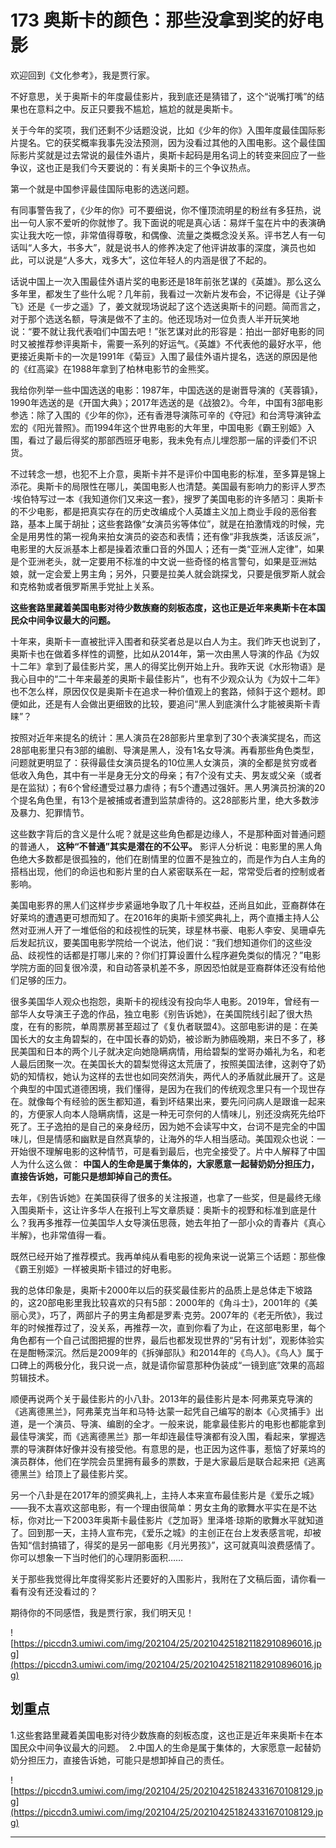 # 173 奥斯卡的颜色：那些没拿到奖的好电影

欢迎回到《文化参考》，我是贾行家。

不好意思，关于奥斯卡的年度最佳影片，我到底还是猜错了，这个“说嘴打嘴”的结果也在意料之中。反正只要我不尴尬，尴尬的就是奥斯卡。

关于今年的奖项，我们还剩不少话题没说，比如《少年的你》入围年度最佳国际影片提名。它的获奖概率我事先没法预测，因为没看过其他的入围电影。这个最佳国际影片奖就是过去常说的最佳外语片，奥斯卡起码是用名词上的转变来回应了一些争议，这也正是我们今天要说的：有关奥斯卡的三个争议热点。

第一个就是中国参评最佳国际电影的选送问题。

有同事警告我了，《少年的你》可不要细说，你不懂顶流明星的粉丝有多狂热，说出一句人家不爱听的你就惨了。我下面说的呢是真心话：易烊千玺在片中的表演确实让我大吃一惊，非常值得尊敬，和偶像、流量之类概念没关系。评书艺人有一句话叫“人多大，书多大”，就是说书人的修养决定了他评讲故事的深度，演员也如此，可以说是“人多大，戏多大”，这位年轻人的内涵是很了不起的。

话说中国上一次入围最佳外语片奖的电影还是18年前张艺谋的《英雄》。那么这么多年里，都发生了些什么呢？几年前，我看过一次新片发布会，不记得是《让子弹飞》还是《一步之遥》了，姜文就现场说起了这个选送奥斯卡的问题。简而言之，对于那个选送名额，导演是做不了主的。他还现场对一位负责人半开玩笑地说：“要不就让我代表咱们中国去吧！”张艺谋对此的形容是：拍出一部好电影的同时又被推荐参评奥斯卡，需要一系列的好运气。《英雄》不代表他的最好水平，他更接近奥斯卡的一次是1991年《菊豆》入围了最佳外语片提名，选送的原因是他的《红高粱》在1988年拿到了柏林电影节的金熊奖。

我给你列举一些中国选送的电影：1987年，中国选送的是谢晋导演的《芙蓉镇》，1990年选送的是《开国大典》；2017年选送的是《战狼2》。今年，中国有3部电影参选：除了入围的《少年的你》，还有香港导演陈可辛的《夺冠》和台湾导演钟孟宏的《阳光普照》。而1994年这个世界电影的大年里，中国电影《霸王别姬》入围，看过了最后得奖的那部西班牙电影，我未免有点儿埋怨那一届的评委们不识货。

不过转念一想，也犯不上介意，奥斯卡并不是评价中国电影的标准，至多算是锦上添花。奥斯卡的局限性在哪儿，美国电影人也清楚。美国最有影响力的影评人罗杰·埃伯特写过一本《我知道你们又来这一套》，搜罗了美国电影的许多陋习：奥斯卡的不少电影，都是把真实存在的历史改编成个人英雄主义加上商业手段的恶俗套路，基本上属于胡扯；这些套路像“女演员劣等体位”，就是在拍激情戏的时候，完全是用男性的第一视角来拍女演员的姿态和表情；还有像“非我族类，活该反派”，电影里的大反派基本上都是操着浓重口音的外国人；还有一类“亚洲人定律”，如果是个亚洲老头，就一定要用不标准的中文说一些奇怪的格言警句，如果是亚洲姑娘，就一定会爱上男主角；另外，只要是拉美人就会跳探戈，只要是俄罗斯人就会和克格勃或者俄罗斯黑手党扯上关系。

 **这些套路里藏着美国电影对待少数族裔的刻板态度，这也正是近年来奥斯卡在本国民众中间争议最大的问题。**

十年来，奥斯卡一直被批评入围者和获奖者总是以白人为主。我们昨天也说到了，奥斯卡也在做着多样性的调整，比如从2014年，第一次由黑人导演的作品《为奴十二年》拿到了最佳影片奖，黑人的得奖比例开始上升。我昨天说《水形物语》是我心目中的“二十年来最差的奥斯卡最佳影片”，也有不少观众认为《为奴十二年》也不怎么样，原因仅仅是奥斯卡在追求一种价值观上的套路，倾斜于这个题材。即便如此，还是有人会做出更细致的比较，要追问“黑人到底演什么才能被奥斯卡青睐”？

按照对近年来提名的统计：黑人演员在28部影片里拿到了30个表演奖提名，而这28部电影里只有3部的编剧、导演是黑人，没有1名女导演。再看那些角色类型，问题就更明显了：获得最佳女演员提名的10位黑人女演员，演的全都是贫穷或者低收入角色，其中有一半是身无分文的母亲；有7个没有丈夫、男友或父亲（或者是在监狱）；有6个曾经遭受过暴力虐待；有5个遭遇过强奸。黑人男演员扮演的20个提名角色里，有13个是被捕或者遭到监禁虐待的。这28部影片里，绝大多数涉及暴力、犯罪情节。

这些数字背后的含义是什么呢？就是这些角色都是边缘人，不是那种面对普通问题的普通人， **这种“不普通”其实是潜在的不公平。** 影评人分析说：电影里的黑人角色绝大多数都是很孤独的，他们在剧情里的位置不是独立的，而是作为白人主角的搭档出现，他们的命运也和影片里的白人紧密联系在一起，常常受后者的控制或者影响。

美国电影界的黑人们这样步步紧逼地争取了几十年权益，还尚且如此，亚裔群体在好莱坞的遭遇更可想而知了。在2016年的奥斯卡颁奖典礼上，两个直播主持人公然对亚洲人开了一堆低俗的和歧视性的玩笑，球星林书豪、电影人李安、吴珊卓先后发起抗议，要美国电影学院给一个说法，他们说：“我们想知道你们的这些没品、歧视性的话都是打哪儿来的？你们打算设置什么程序避免类似的情况？”电影学院方面的回复很冷漠，和自动答录机差不多，原因恐怕就是亚裔群体还没有给他们足够的压力。

很多美国华人观众也抱怨，奥斯卡的视线没有投向华人电影。2019年，曾经有一部华人女导演王子逸的作品，独立电影《别告诉她》，在美国院线引起了很大热度，在有的影院，单周票房甚至超过了《复仇者联盟4》。这部电影讲的是：在美国长大的女主角碧梨的，在中国长春的奶奶，被诊断为肺癌晚期，来日不多了，移民美国和日本的两个儿子就决定向她隐瞒病情，用给碧梨的堂哥办婚礼为名，和老人最后团聚一次。在美国长大的碧梨觉得这太荒唐了，按照美国法律，这剥夺了奶奶的知情权，她认为这样的去世也如同突然消失，两代人的矛盾就此展开了。这是个典型的中国式道德困境，我们懂得，是因为在我们的传统观念里只有一个现世存在。就像每个有经验的医生都知道，看到坏结果出来，要先问问病人是跟谁一起来的，方便家人向本人隐瞒病情，这是一种无可奈何的人情味儿，别还没病死先给吓死了。王子逸拍的是自己的亲身经历，因为她不会读写中文，台词不是完全的中国味儿，但是情感和幽默是自然真挚的，让海外的华人相当感动。美国观众也说：一开始很不理解电影的这种情节，可是看到最后，也完全接受了。片中人解释了中国人为什么这么做： **中国人的生命是属于集体的，大家愿意一起替奶奶分担压力，直接告诉她，可能只是想卸掉自己的责任。**

去年，《别告诉她》在美国获得了很多的关注报道，也拿了一些奖，但是最终无缘入围奥斯卡，这让许多华人在报刊上写文章质疑：奥斯卡的视野和标准到底是什么？我再多推荐一位美国华人女导演伍思薇，她去年拍了一部小众的青春片《真心半解》，也非常值得一看。

既然已经开始了推荐模式。我再单纯从看电影的视角来说一说第三个话题：那些像《霸王别姬》一样被奥斯卡错过的好电影。

我的总体印象是，奥斯卡2000年以后的获奖最佳影片的品质上是总体走下坡路的，这20部电影里我比较喜欢的只有5部：2000年的《角斗士》，2001年的《美丽心灵》，巧了，两部片子的男主角都是罗素·克劳。2007年的《老无所依》，我过年的时候推荐过了，没关系，再推荐一次，直到你看了为止，在这部电影里，每个角色都有一个自己试图把握的世界，最后也都发现世界的“另有计划”，观影体验实在是酣畅深沉。然后是2009年的《拆弹部队》和2014年的《鸟人》。《鸟人》属于口碑上的两极分化，我只说一点，就是请你留意那种伪装成“一镜到底”效果的高超剪辑技术。

顺便再说两个关于最佳影片的小八卦。2013年的最佳影片是本·阿弗莱克导演的《逃离德黑兰》，阿弗莱克当年和马特·达蒙一起凭自己编写的剧本《心灵捕手》出道，是一个演员、导演、编剧的全才。一般来说，能拿最佳影片的电影也都能拿到最佳导演奖，而《逃离德黑兰》那一年却连最佳导演都有没入围，看起来，掌握选票的导演群体好像并没有接受他。有意思的是，也正因为这件事，惹恼了好莱坞的演员群体，他们在学院会员里拥有最多的票数，于是大家最后是联合起来把《逃离德黑兰》给顶上了最佳影片奖。

另一个八卦是在2017年的颁奖典礼上，主持人本来宣布最佳影片是《爱乐之城》——我不太喜欢这部电影，有一个理由很简单：男女主角的歌舞水平实在是不达标，你对比一下2003年奥斯卡最佳影片《芝加哥》里泽塔·琼斯的歌舞水平就知道了。回到那一天，主持人宣布完，《爱乐之城》的主创正在台上发表感言呢，却被告知“信封搞错了，得奖的是另一部电影《月光男孩》”，这可就真叫浪费感情了。你可以想象一下当时他们的心理阴影面积……

关于那些我觉得比年度得奖影片还要好的入围影片，我附在了文稿后面，请你看一看有没有还没看过的？

期待你的不同感悟，我是贾行家，我们明天见！

![https://piccdn3.umiwi.com/img/202104/25/202104251821182910896016.jpg](https://piccdn3.umiwi.com/img/202104/25/202104251821182910896016.jpg)

## 划重点

1.这些套路里藏着美国电影对待少数族裔的刻板态度，这也正是近年来奥斯卡在本国民众中间争议最大的问题。 
2.中国人的生命是属于集体的，大家愿意一起替奶奶分担压力，直接告诉她，可能只是想卸掉自己的责任。

![https://piccdn3.umiwi.com/img/202104/25/202104251824331670108129.jpg](https://piccdn3.umiwi.com/img/202104/25/202104251824331670108129.jpg)

---
